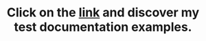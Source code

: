 <h1 align="center">Click on the <a href="https://drive.google.com/drive/folders/1ftg1psEg-RQ5P2klwIrt2jgnu7daQZNf?usp=sharing">link</a> and discover my test documentation examples.</h1>
